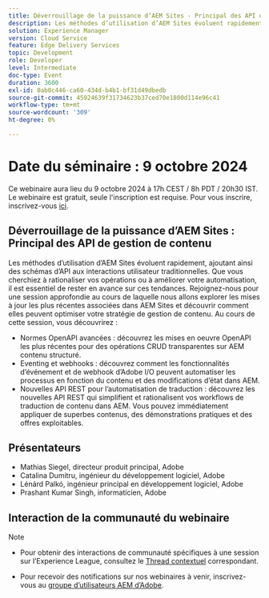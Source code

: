 ```yaml
---
title: Déverrouillage de la puissance d’AEM Sites - Principal des API de gestion de contenu
description: Les méthodes d’utilisation d’AEM Sites évoluent rapidement, ajoutant ainsi des schémas d’API aux interactions utilisateur traditionnelles. Que vous cherchiez à rationaliser vos opérations ou à améliorer votre automatisation, il est essentiel de rester en avance sur ces tendances. Rejoignez-nous pour une session approfondie au cours de laquelle nous allons explorer les mises à jour les plus récentes associées dans AEM Sites et découvrir comment elles peuvent optimiser votre stratégie de gestion de contenu.
solution: Experience Manager
version: Cloud Service
feature: Edge Delivery Services
topic: Development
role: Developer
level: Intermediate
doc-type: Event
duration: 3600
exl-id: 0ab0c446-ca60-434d-b4b1-bf31d49dbedb
source-git-commit: 45924639f31734623b37ced70e1800d114e96c41
workflow-type: tm+mt
source-wordcount: '309'
ht-degree: 0%

---
```


# Date du séminaire : 9 octobre 2024

Ce webinaire aura lieu du 9 octobre 2024 à 17h CEST / 8h PDT / 20h30 IST.
Le webinaire est gratuit, seule l&#39;inscription est requise.
Pour vous inscrire, inscrivez-vous [ici](https://adobe.ly/4g6TYck).

## Déverrouillage de la puissance d’AEM Sites : Principal des API de gestion de contenu

Les méthodes d’utilisation d’AEM Sites évoluent rapidement, ajoutant ainsi des schémas d’API aux interactions utilisateur traditionnelles. Que vous cherchiez à rationaliser vos opérations ou à améliorer votre automatisation, il est essentiel de rester en avance sur ces tendances. Rejoignez-nous pour une session approfondie au cours de laquelle nous allons explorer les mises à jour les plus récentes associées dans AEM Sites et découvrir comment elles peuvent optimiser votre stratégie de gestion de contenu. Au cours de cette session, vous découvrirez :
* Normes OpenAPI avancées : découvrez les mises en oeuvre OpenAPI les plus récentes pour des opérations CRUD transparentes sur AEM contenu structuré.
* Eventing et webhooks : découvrez comment les fonctionnalités d’événement et de webhook d’Adobe I/O peuvent automatiser les processus en fonction du contenu et des modifications d’état dans AEM.
* Nouvelles API REST pour l’automatisation de traduction : découvrez les nouvelles API REST qui simplifient et rationalisent vos workflows de traduction de contenu dans AEM.
Vous pouvez immédiatement appliquer de superbes contenus, des démonstrations pratiques et des offres exploitables.

## Présentateurs

* Mathias Siegel, directeur produit principal, Adobe
* Catalina Dumitru, ingénieur du développement logiciel, Adobe
* Lénárd Palkó, ingénieur principal en développement logiciel, Adobe
* Prashant Kumar Singh, informaticien, Adobe

## Interaction de la communauté du webinaire

>[!NOTE]
>
>* Pour obtenir des interactions de communauté spécifiques à une session sur l’Experience League, consultez le [Thread contextuel](https://adobe.ly/4e34grR) correspondant.
>
>* Pour recevoir des notifications sur nos webinaires à venir, inscrivez-vous au [groupe d’utilisateurs AEM d’Adobe](https://aem-augs.adobe.com/).
